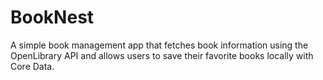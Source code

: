 # BookNest
A simple book management app that fetches book information using the OpenLibrary API and allows users to save their favorite books locally with Core Data.
